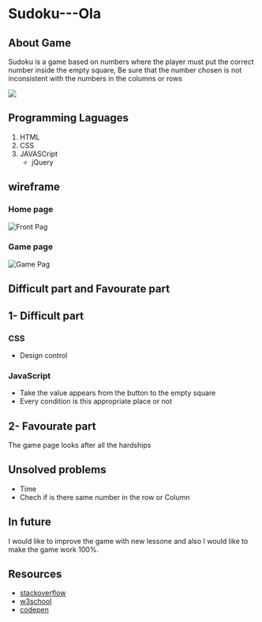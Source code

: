 # Sudoku---Ola
## About Game
Sudoku is a game based on numbers where the player must put the correct number inside the empty square, Be sure that the number chosen is not inconsistent with the numbers in the columns or rows

![](https://gmpuzzles.com/images/blog/GM-Sudoku2.png)

## Programming Laguages
1. HTML
2. CSS
3. JAVASCript
    - jQuery

## wireframe
### Home page
![Front Pag](https://media.git.generalassemb.ly/user/26796/files/d5803f00-658c-11ea-928f-8181955755ca)
### Game page
![Game Pag](https://media.git.generalassemb.ly/user/26796/files/1aa47100-658d-11ea-8ed0-6708d4b676d9)

## Difficult part and Favourate part
## 1- Difficult part

### CSS
- Design control
### JavaScript
- Take the value appears from the button to the empty square
- Every condition is this appropriate place or not

##  2- Favourate part
The game page looks after all the hardships

## Unsolved problems
- Time
- Chech if is there same number in the row or Column

## In future
I would like to improve the game with new lessone and also I would like to make the game work 100%.

## Resources
- [stackoverflow](https://stackoverflow.com/)
- [w3school](https://www.w3schools.com/js/default.asp)
- [codepen](https://codepen.io/)
